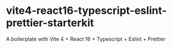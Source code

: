 # vite4-react16-typescript-eslint-prettier-starterkit

A boilerplate with Vite 4 + React 16 + Typescript + Eslint + Prettier
